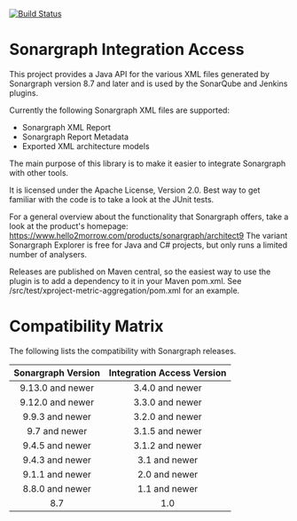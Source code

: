 [![Build Status](https://api.travis-ci.org/sonargraph/sonargraph-integration-access.svg)](https://travis-ci.org/sonargraph/sonargraph-integration-access)
# Sonargraph Integration Access

This project provides a Java API for the various XML files generated by Sonargraph version 8.7 and later and is used by the SonarQube and Jenkins plugins.

Currently the following Sonargraph XML files are supported:
- Sonargraph XML Report
- Sonargraph Report Metadata
- Exported XML architecture models

The main purpose of this library is to make it easier to integrate Sonargraph with other tools.
 
It is licensed under the Apache License, Version 2.0.
Best way to get familiar with the code is to take a look at the JUnit tests.

For a general overview about the functionality that Sonargraph offers, take a look at the product's homepage: <a href="https://www.hello2morrow.com/products/sonargraph/architect9">https://www.hello2morrow.com/products/sonargraph/architect9</a>
The variant Sonargraph Explorer is free for Java and C# projects, but only runs a limited number of analysers.

Releases are published on Maven central, so the easiest way to use the plugin is to add a dependency to it in your Maven pom.xml. 
See /src/test/xproject-metric-aggregation/pom.xml for an example.

# Compatibility Matrix

The following lists the compatibility with Sonargraph releases.

| Sonargraph Version | Integration Access Version | 
|:------------------:|:--------------------------:| 
| 9.13.0 and newer   | 3.4.0 and newer            |
| 9.12.0 and newer   | 3.3.0 and newer            |
| 9.9.3 and newer    | 3.2.0 and newer            |
| 9.7 and newer      | 3.1.5 and newer            |
| 9.4.5 and newer    | 3.1.2 and newer            |
| 9.4.3 and newer    | 3.1 and newer              |
| 9.1.1 and newer    | 2.0 and newer              |
| 8.8.0 and newer    | 1.1 and newer              |
| 8.7                | 1.0                        | 
